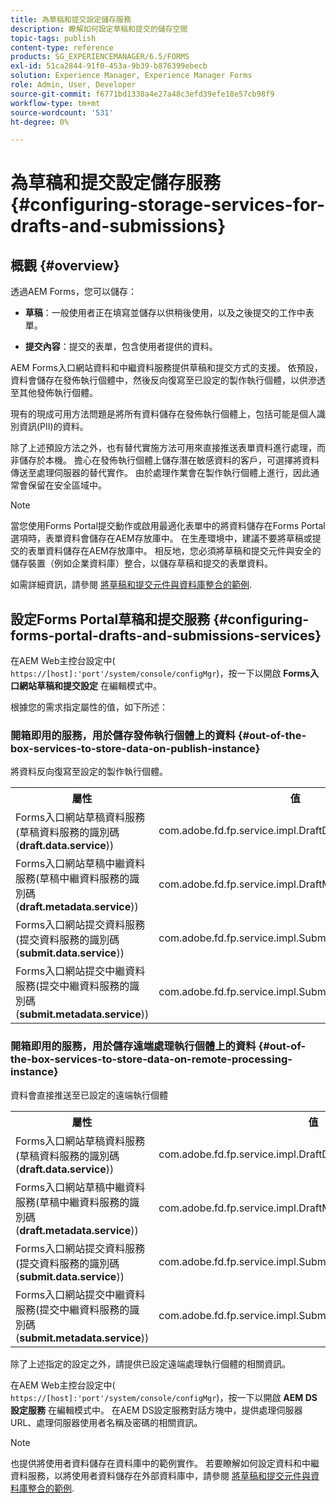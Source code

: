 ```yaml
---
title: 為草稿和提交設定儲存服務
description: 瞭解如何設定草稿和提交的儲存空間
topic-tags: publish
content-type: reference
products: SG_EXPERIENCEMANAGER/6.5/FORMS
exl-id: 51ca2844-91f0-453a-9b39-b876399ebecb
solution: Experience Manager, Experience Manager Forms
role: Admin, User, Developer
source-git-commit: f6771bd1338a4e27a48c3efd39efe18e57cb98f9
workflow-type: tm+mt
source-wordcount: '531'
ht-degree: 0%

---
```


# 為草稿和提交設定儲存服務 {#configuring-storage-services-for-drafts-and-submissions}

## 概觀 {#overview}

透過AEM Forms，您可以儲存：

* **草稿**：一般使用者正在填寫並儲存以供稍後使用，以及之後提交的工作中表單。

* **提交內容**：提交的表單，包含使用者提供的資料。

AEM Forms入口網站資料和中繼資料服務提供草稿和提交方式的支援。 依預設，資料會儲存在發佈執行個體中，然後反向復寫至已設定的製作執行個體，以供滲透至其他發佈執行個體。

現有的現成可用方法問題是將所有資料儲存在發佈執行個體上，包括可能是個人識別資訊(PII)的資料。

除了上述預設方法之外，也有替代實施方法可用來直接推送表單資料進行處理，而非儲存於本機。 擔心在發佈執行個體上儲存潛在敏感資料的客戶，可選擇將資料傳送至處理伺服器的替代實作。 由於處理作業會在製作執行個體上進行，因此通常會保留在安全區域中。

>[!NOTE]
>
>當您使用Forms Portal提交動作或啟用最適化表單中的將資料儲存在Forms Portal選項時，表單資料會儲存在AEM存放庫中。 在生產環境中，建議不要將草稿或提交的表單資料儲存在AEM存放庫中。 相反地，您必須將草稿和提交元件與安全的儲存裝置（例如企業資料庫）整合，以儲存草稿和提交的表單資料。
>
>如需詳細資訊，請參閱 [將草稿和提交元件與資料庫整合的範例](/help/forms/using/integrate-draft-submission-database.md).

## 設定Forms Portal草稿和提交服務 {#configuring-forms-portal-drafts-and-submissions-services}

在AEM Web主控台設定中( `https://[host]:'port'/system/console/configMgr`)，按一下以開啟 **Forms入口網站草稿和提交設定** 在編輯模式中。

根據您的需求指定屬性的值，如下所述：

### 開箱即用的服務，用於儲存發佈執行個體上的資料 {#out-of-the-box-services-to-store-data-on-publish-instance}

將資料反向復寫至設定的製作執行個體。

<table>
 <tbody>
  <tr>
   <th>屬性</th>
   <th>值</th>
  </tr>
  <tr>
   <td>Forms入口網站草稿資料服務(草稿資料服務的識別碼(<strong>draft.data.service</strong>))</td>
   <td>com.adobe.fd.fp.service.impl.DraftDataServiceImpl<br /> </td>
  </tr>
  <tr>
   <td>Forms入口網站草稿中繼資料服務(草稿中繼資料服務的識別碼(<strong>draft.metadata.service</strong>))</td>
   <td>com.adobe.fd.fp.service.impl.DraftMetadataServiceImpl<br /> </td>
  </tr>
  <tr>
   <td>Forms入口網站提交資料服務(提交資料服務的識別碼(<strong>submit.data.service</strong>))</td>
   <td>com.adobe.fd.fp.service.impl.SubmitDataServiceImpl<br /> </td>
  </tr>
  <tr>
   <td>Forms入口網站提交中繼資料服務(提交中繼資料服務的識別碼(<strong>submit.metadata.service</strong>))</td>
   <td>com.adobe.fd.fp.service.impl.SubmitMetadataServiceImpl<br /> </td>
  </tr>
 </tbody>
</table>

### 開箱即用的服務，用於儲存遠端處理執行個體上的資料 {#out-of-the-box-services-to-store-data-on-remote-processing-instance}

資料會直接推送至已設定的遠端執行個體

<table>
 <tbody>
  <tr>
   <th>屬性</th>
   <th>值</th>
  </tr>
  <tr>
   <td>Forms入口網站草稿資料服務(草稿資料服務的識別碼(<strong>draft.data.service</strong>))</td>
   <td>com.adobe.fd.fp.service.impl.DraftDataServiceRemoteImpl<br /> </td>
  </tr>
  <tr>
   <td>Forms入口網站草稿中繼資料服務(草稿中繼資料服務的識別碼(<strong>draft.metadata.service</strong>))</td>
   <td>com.adobe.fd.fp.service.impl.DraftMetadataServiceRemoteImpl<br /> </td>
  </tr>
  <tr>
   <td>Forms入口網站提交資料服務(提交資料服務的識別碼(<strong>submit.data.service</strong>))</td>
   <td>com.adobe.fd.fp.service.impl.SubmitDataServiceRemoteImpl<br /> </td>
  </tr>
  <tr>
   <td>Forms入口網站提交中繼資料服務(提交中繼資料服務的識別碼(<strong>submit.metadata.service</strong>))</td>
   <td>com.adobe.fd.fp.service.impl.SubmitMetadataServiceRemoteImpl<br /> </td>
  </tr>
 </tbody>
</table>

除了上述指定的設定之外，請提供已設定遠端處理執行個體的相關資訊。

在AEM Web主控台設定中( `https://[host]:'port'/system/console/configMgr`)，按一下以開啟 **AEM DS設定服務** 在編輯模式中。 在AEM DS設定服務對話方塊中，提供處理伺服器URL、處理伺服器使用者名稱及密碼的相關資訊。

>[!NOTE]
>
>也提供將使用者資料儲存在資料庫中的範例實作。 若要瞭解如何設定資料和中繼資料服務，以將使用者資料儲存在外部資料庫中，請參閱 [將草稿和提交元件與資料庫整合的範例](/help/forms/using/integrate-draft-submission-database.md).
